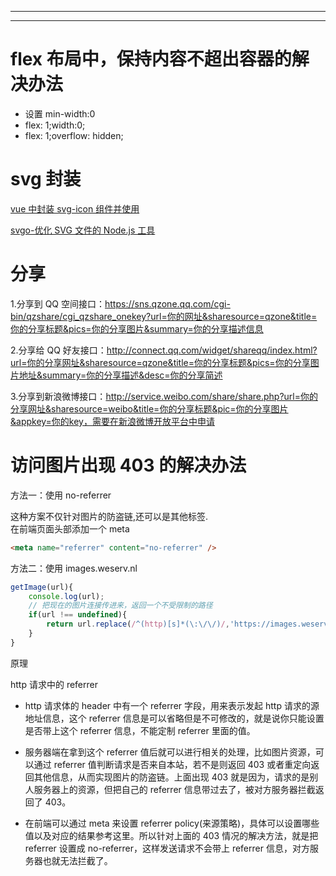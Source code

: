 

<template>
  <div>
    <my-ipt :syncVal.sync="val" @input="a"/>
    <!-- <my-ipt v-model="val" /> -->
  </div>
</template>

<script>
  export default {
    name: "",
    components:{
      myIpt: ()=>import('./test1.vue')
    },
    data() {
      return{
        val: '3'
      }
    },
    methods: {
      a(val){
        console.log(val,'-----');
      }
    }
  }
</script>

---
<template>
  <main>
    <input :value="syncVal" @input="handleInput" />
  </main>
</template>

<script>
  export default {
    name: "SyncInput",
    props: {
      syncVal: {
        type: String,
        default: ''
      }
    },
    methods:{
      handleInput(event){
        console.log(event.target.value,1);
        this.$emit('update:syncVal',event.target.value)
      }
    }
  }
</script>


--------

# flex 布局中，保持内容不超出容器的解决办法

- 设置 min-width:0
- flex: 1;width:0;
- flex: 1;overflow: hidden;

# svg 封装

[vue 中封装 svg-icon 组件并使用](https://www.cnblogs.com/lhjfly/p/10756650.html)

[svgo-优化 SVG 文件的 Node.js 工具](https://blog.csdn.net/qq_35366269/article/details/102716256)

# 分享

1.分享到 QQ 空间接口：https://sns.qzone.qq.com/cgi-bin/qzshare/cgi_qzshare_onekey?url=你的网址&sharesource=qzone&title=你的分享标题&pics=你的分享图片&summary=你的分享描述信息

2.分享给 QQ 好友接口：http://connect.qq.com/widget/shareqq/index.html?url=你的分享网址&sharesource=qzone&title=你的分享标题&pics=你的分享图片地址&summary=你的分享描述&desc=你的分享简述

3.分享到新浪微博接口：http://service.weibo.com/share/share.php?url=你的分享网址&sharesource=weibo&title=你的分享标题&pic=你的分享图片&appkey=你的key，需要在新浪微博开放平台中申请


# 访问图片出现 403 的解决办法

方法一：使用 no-referrer

这种方案不仅针对图片的防盗链,还可以是其他标签.  
在前端页面头部添加一个 meta

```html
<meta name="referrer" content="no-referrer" />
```

方法二：使用 images.weserv.nl

```js
getImage(url){
	console.log(url);
	// 把现在的图片连接传进来，返回一个不受限制的路径
	if(url !== undefined){
		return url.replace(/^(http)[s]*(\:\/\/)/,'https://images.weserv.nl/?url=');
	}
}

```

原理

http 请求中的 referrer

- http 请求体的 header 中有一个 referrer 字段，用来表示发起 http 请求的源地址信息，这个 referrer 信息是可以省略但是不可修改的，就是说你只能设置是否带上这个 referrer 信息，不能定制 referrer 里面的值。

- 服务器端在拿到这个 referrer 值后就可以进行相关的处理，比如图片资源，可以通过 referrer 值判断请求是否来自本站，若不是则返回 403 或者重定向返回其他信息，从而实现图片的防盗链。上面出现 403 就是因为，请求的是别人服务器上的资源，但把自己的 referrer 信息带过去了，被对方服务器拦截返回了 403。

- 在前端可以通过 meta 来设置 referrer policy(来源策略)，具体可以设置哪些值以及对应的结果参考这里。所以针对上面的 403 情况的解决方法，就是把 referrer 设置成 no-referrer，这样发送请求不会带上 referrer 信息，对方服务器也就无法拦截了。
